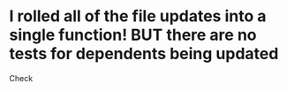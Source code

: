 # I rolled all of the file updates into a single function! BUT there are no tests for dependents being updated

Check
